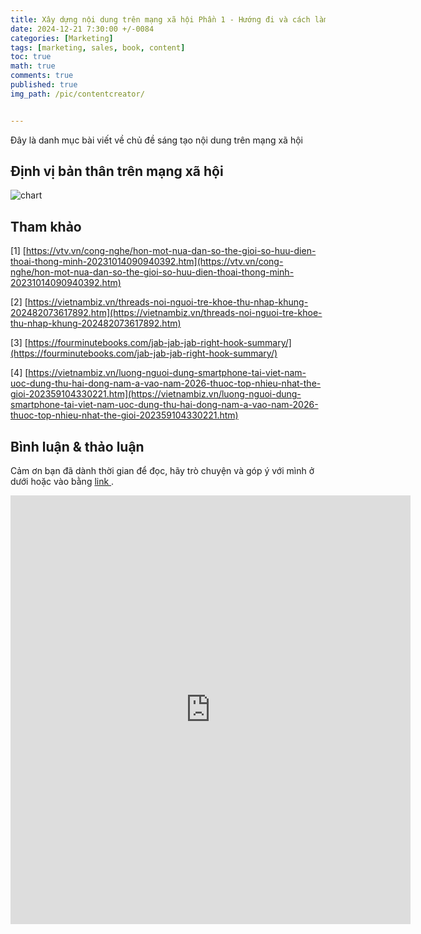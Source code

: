 ```yaml
---
title: Xây dựng nội dung trên mạng xã hội Phần 1 - Hướng đi và cách làm
date: 2024-12-21 7:30:00 +/-0084
categories: [Marketing]
tags: [marketing, sales, book, content]
toc: true
math: true
comments: true
published: true
img_path: /pic/contentcreator/


---
```


Đây là danh mục bài viết về chủ đề sáng tạo nội dung trên mạng xã hội

## Định vị bản thân trên mạng xã hội

![chart](chart_1_dinhvi.png)



## Tham khảo

[1] [https://vtv.vn/cong-nghe/hon-mot-nua-dan-so-the-gioi-so-huu-dien-thoai-thong-minh-20231014090940392.htm](https://vtv.vn/cong-nghe/hon-mot-nua-dan-so-the-gioi-so-huu-dien-thoai-thong-minh-20231014090940392.htm)

[2] [https://vietnambiz.vn/threads-noi-nguoi-tre-khoe-thu-nhap-khung-202482073617892.htm](https://vietnambiz.vn/threads-noi-nguoi-tre-khoe-thu-nhap-khung-202482073617892.htm)

[3] [https://fourminutebooks.com/jab-jab-jab-right-hook-summary/](https://fourminutebooks.com/jab-jab-jab-right-hook-summary/)

[4] [https://vietnambiz.vn/luong-nguoi-dung-smartphone-tai-viet-nam-uoc-dung-thu-hai-dong-nam-a-vao-nam-2026-thuoc-top-nhieu-nhat-the-gioi-202359104330221.htm](https://vietnambiz.vn/luong-nguoi-dung-smartphone-tai-viet-nam-uoc-dung-thu-hai-dong-nam-a-vao-nam-2026-thuoc-top-nhieu-nhat-the-gioi-202359104330221.htm)




## Bình luận & thảo luận

Cảm ơn bạn đã dành thời gian để đọc, hãy trò chuyện và góp ý với mình ở dưới hoặc vào bằng <a href = "https://forms.gle/ZUrzUFKadCJBAEzaA"> link </a>.

<iframe src="https://docs.google.com/forms/d/e/1FAIpQLSdYX6124QWR49d27Gu08whQH9MhDvXeW9o4KkA-kblLt4URwA/viewform?embedded=true" width="640" height="686" frameborder="0" marginheight="0" marginwidth="0">Đang tải…</iframe>
